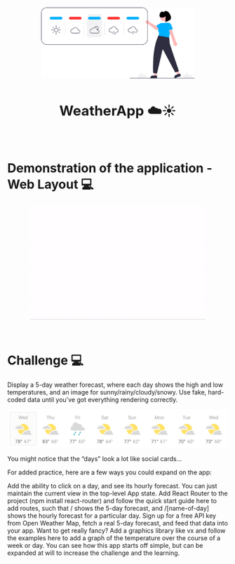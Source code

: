 <h1 align="center">
  <img src="./src/assets/logo.svg" alt="Logo WeatherApp" width="350">
</h1>

## **<h2 align="center">WeatherApp ☁️☀️</h2>**

<br>

# **Demonstration of the application - Web Layout** 💻

<p align="center">
  <img src="./.github/demonstration-web.gif" width="400px"/>
</p>

<br>

# **Challenge** 💻
Display a 5-day weather forecast, where each day shows the high and low temperatures, and an image for sunny/rainy/cloudy/snowy. Use fake, hard-coded data until you’ve got everything rendering correctly.

<p align="center">
  <img src="./.github/weather-app-challenge.png" width="1000px"/>
</p>

You might notice that the “days” look a lot like social cards…

For added practice, here are a few ways you could expand on the app:

Add the ability to click on a day, and see its hourly forecast. You can just maintain the current view in the top-level App state.
Add React Router to the project (npm install react-router) and follow the quick start guide here to add routes, such that / shows the 5-day forecast, and /[name-of-day] shows the hourly forecast for a particular day.
Sign up for a free API key from Open Weather Map, fetch a real 5-day forecast, and feed that data into your app.
Want to get really fancy? Add a graphics library like vx and follow the examples here to add a graph of the temperature over the course of a week or day.
You can see how this app starts off simple, but can be expanded at will to increase the challenge and the learning.



